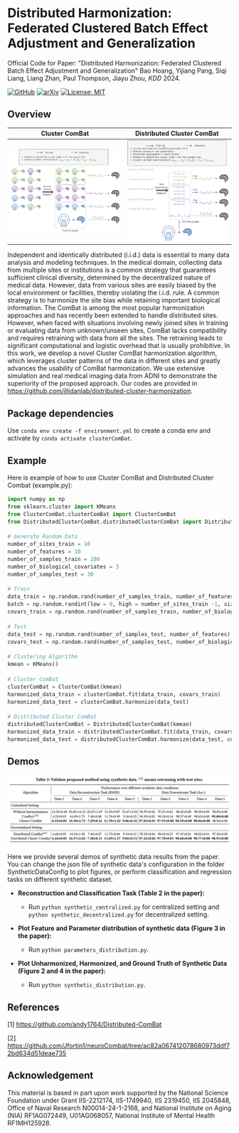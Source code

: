 Distributed Harmonization: Federated Clustered Batch Effect Adjustment and Generalization
====================================================


Official Code for Paper: "Distributed Harmonization: Federated Clustered Batch Effect Adjustment and Generalization" Bao Hoang, Yijiang Pang, Siqi Liang, Liang Zhan, Paul Thompson, Jiayu Zhou, *KDD* 2024.

[![GitHub](https://img.shields.io/badge/github-%23121011.svg?style=for-the-badge&logo=github&logoColor=white)](https://github.com/illidanlab/distributed-cluster-harmonization)
[![arXiv](https://img.shields.io/badge/arXiv-1234.56789-b31b1b.svg)](https://arxiv.org/abs/2405.15081)
[![License: MIT](https://img.shields.io/badge/License-MIT-green.svg)](https://opensource.org/licenses/MIT)

## Overview

Cluster ComBat             |  Distributed Cluster ComBat
:-------------------------:|:-------------------------:
![](ClusterComBat.png)  |  ![](DistributedClusterComBat.png)

Independent and identically distributed (i.i.d.) data is essential to many data analysis and modeling techniques. In the medical domain, collecting data from multiple sites or institutions is a common strategy that guarantees sufficient clinical diversity, determined by the decentralized nature of medical data. However, data from various sites are easily biased by the local environment or facilities, thereby violating the i.i.d. rule. A common strategy is to harmonize the site bias while retaining important biological information. The ComBat is among the most popular harmonization approaches and has recently been extended to handle distributed sites. However, when faced with situations involving newly joined sites in training or evaluating data from unknown/unseen sites, ComBat lacks compatibility and requires retraining with data from all the sites. The retraining leads to significant computational and logistic overhead that is usually prohibitive. In this work, we develop a novel Cluster ComBat harmonization algorithm, which leverages cluster patterns of the data in different sites and greatly advances the usability of ComBat harmonization. We use extensive simulation and real medical imaging data from ADNI to demonstrate the superiority of the proposed approach. Our codes are provided in https://github.com/illidanlab/distributed-cluster-harmonization.

## Package dependencies

Use `conda env create -f environment.yml` to create a conda env and
activate by `conda activate clusterComBat`. 

## Example
Here is example of how to use Cluster ComBat and Distributed Cluster Combat (example.py):

```python
import numpy as np
from sklearn.cluster import KMeans
from ClusterComBat.clusterComBat import ClusterComBat
from DistributedClusterComBat.distributedClusterComBat import DistributedClusterComBat

# Generate Random Data
number_of_sites_train = 10
number_of_features = 10
number_of_samples_train = 100
number_of_biological_covariates = 3
number_of_samples_test = 30

# Train
data_train = np.random.rand(number_of_samples_train, number_of_features)
batch = np.random.randint(low = 0, high = number_of_sites_train -1, size = number_of_samples_train)
covars_train = np.random.rand(number_of_samples_train, number_of_biological_covariates)

# Test
data_test = np.random.rand(number_of_samples_test, number_of_features)
covars_test = np.random.rand(number_of_samples_test, number_of_biological_covariates)

# Clustering Algorithm
kmean = KMeans()

# Cluster ComBat
clusterComBat = ClusterComBat(kmean)
harmonized_data_train = clusterComBat.fit(data_train, covars_train)
harmonized_data_test = clusterComBat.harmonize(data_test)

# Distributed Cluster ComBat
distributedClusterComBat = DistributedClusterComBat(kmean)
harmonized_data_train = distributedClusterComBat.fit(data_train, covars_train, batch)
harmonized_data_test = distributedClusterComBat.harmonize(data_test, covars_test)
```

## Demos
![demos](Synthetic-Data-Results.png)

Here we provide several demos of synthetic data results from the paper. You can change the json file of synthetic data's configuration in the folder SyntheticDataConfig to plot figures, or perform classification and regression tasks on different synthetic dataset.

- **Reconstruction and Classification Task (Table 2 in the paper):**

    - Run `python synthetic_centralized.py` for centralized setting and `python synthetic_decentralized.py` for decentralized setting.

- **Plot Feature and Parameter distribution of synthetic data (Figure 3 in the paper):**

    - Run `python parameters_distribution.py`.

- **Plot Unharmonized, Harmonized, and Ground Truth of Synthetic Data (Figure 2 and 4 in the paper):**

    - Run `python synthetic_distribution.py`.

## References
[1] https://github.com/andy1764/Distributed-ComBat

[2] https://github.com/Jfortin1/neuroCombat/tree/ac82a067412078680973ddf72bd634d51deae735

## Acknowledgement
This material is based in part upon work supported by the National Science Foundation under Grant IIS-2212174, IIS-1749940, IIS 2319450, IIS 2045848, Office of Naval Research N00014-24-1-2168, and National Institute on Aging (NIA) RF1AG072449, U01AG068057, National Institute of Mental Health RF1MH125928.
